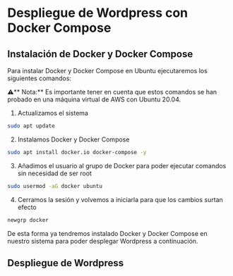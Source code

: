 # Despliegue de Wordpress con Docker Compose

## Instalación de Docker y Docker Compose

Para instalar Docker y Docker Compose en Ubuntu ejecutaremos los siguientes comandos:

⚠️** Nota:** Es importante tener en cuenta que estos comandos se han probado en una máquina virtual de AWS con Ubuntu 20.04.

1. Actualizamos el sistema

```bash
sudo apt update
```

2. Instalamos Docker y Docker Compose

```bash
sudo apt install docker.io docker-compose -y
```

3. Añadimos el usuario al grupo de Docker para poder ejecutar comandos sin necesidad de ser root

```bash
sudo usermod -aG docker ubuntu
```

4. Cerramos la sesión y volvemos a iniciarla para que los cambios surtan efecto

```bash
newgrp docker
```

De esta forma ya tendremos instalado Docker y Docker Compose en nuestro sistema para poder desplegar Wordpress a continuación.

## Despliegue de Wordpress

